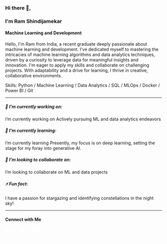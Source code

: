 
### Hi there 👋, 
###  I'm Ram Shindijamekar
#### Machine Learning and Development


Hello, I'm Ram from India, a recent graduate deeply passionate about machine learning and development. I've dedicated myself to mastering the intricacies of machine learning algorithms and data analytics techniques, driven by a curiosity to leverage data for meaningful insights and innovation. I'm eager to apply my skills and collaborate on challenging projects. With adaptability and a drive for learning, I thrive in creative, collaborative environments.

Skills: Python / Machine Learning / Data Analytics / SQL / MLOps / Docker / Power BI / Git

---

##### 🔭 I’m currently working on:
I’m currently working on Actively pursuing ML and data analytics endeavors 

##### 🌱 I’m currently learning:
I’m currently learning Presently, my focus is on deep learning, setting the stage for my foray into generative AI. 

##### 👯 I’m looking to collaborate on:
I’m looking to collaborate on ML and data projects 

##### ⚡ Fun fact:
I have a passion for stargazing and identifying constellations in the night sky! 

---

####  Connect with Me

[<img src='https://cdn.jsdelivr.net/npm/simple-icons@3.0.1/icons/github.svg' alt='github' height='40' style='filter: brightness(0) invert(1);'>](https://github.com/ramshindijamekar)  [<img src='https://cdn.jsdelivr.net/npm/simple-icons@3.0.1/icons/linkedin.svg' alt='linkedin' height='40' style='filter: brightness(0) invert(1);'>](https://www.linkedin.com/in/https://www.linkedin.com/in/ram-shindijamekar//)  [<img src='https://cdn.jsdelivr.net/npm/simple-icons@3.0.1/icons/icloud.svg' alt='website' height='40' style='filter: brightness(0) invert(1);'>](https://ramshindijamekar.github.io/)



